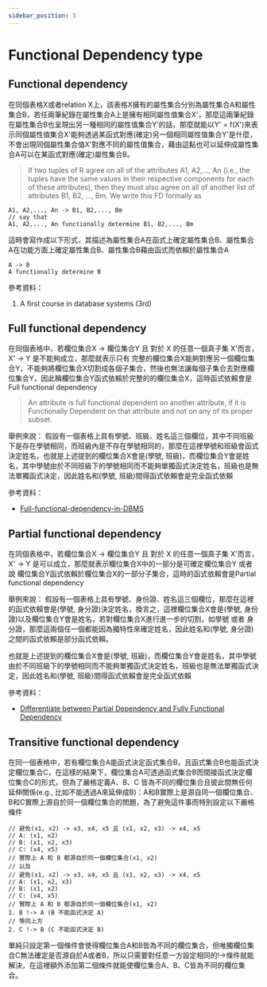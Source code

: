 ```yaml
---
sidebar_position: 3
---
```


# Functional Dependency type


## Functional dependency

在同個表格X或者relation X上，該表格X擁有的屬性集合分別為屬性集合A和屬性集合B，若任兩筆紀錄在屬性集合A上是擁有相同屬性值集合X'，那麼這兩筆紀錄在屬性集合B也呈現出另一種相同的屬性值集合Y'的話，那麼就能以Y' = f(X')來表示同個屬性值集合X'能夠透過某函式對應(確定)另一個相同屬性值集合Y'是什麼，不會出現同個屬性集合值X'對應不同的屬性值集合，藉由這點也可以延伸成屬性集合A可以在某函式對應(確定)屬性集合B。
> If two tuples of R agree on all of the attributes A1, A2,..., An (i.e., the tuples have the same values in their respective components for each of these attributes), then they must also agree on all of another list of attributes B1, B2, ..., Bm. We write this FD formally as 
```
A1, A2,..., An -> B1, B2,..., Bm
// say that
A1, A2,..., An functionally determine B1, B2,..., Bm
```

這時會寫作成以下形式，其描述為屬性集合A在函式上確定屬性集合B、屬性集合A在功能方面上確定屬性集合B、屬性集合B藉由函式而依賴於屬性集合A
```
A -> B
A functionally determine B
```
參考資料：
1. A first course in database systems (3rd)
## Full functional dependency
在同個表格中，若欄位集合X -> 欄位集合Y 且 對於 X 的任意一個真子集 X'而言， X' -> Y 是不能夠成立，那麼就表示只有
完整的欄位集合X能夠對應另一個欄位集合Y，不能夠將欄位集合X切割成各個子集合，然後也無法讓每個子集合去對應欄位集合Y，因此稱欄位集合Y函式依賴於完整的的欄位集合X，這時函式依賴會是Full functional dependency

> An attribute is full functional dependent on another attribute, if it is Functionally Dependent on that attribute and not on any of its proper subset.

舉例來說：
假設有一個表格上具有學號、班級、姓名這三個欄位，其中不同班級下是存在學號相同，而班級內是不存在學號相同的，那麼在這裡學號和班級會函式決定姓名，也就是上述提到的欄位集合X會是(學號, 班級)，而欄位集合Y會是姓名，其中學號由於不同班級下的學號相同而不能夠單獨函式決定姓名，班級也是無法單獨函式決定，因此姓名和(學號, 班級)間得函式依賴會是完全函式依賴

參考資料：
- [Full-functional-dependency-in-DBMS](https://www.tutorialspoint.com/Fully-functional-dependency-in-DBMS)

## Partial functional dependency
在同個表格中，若欄位集合X -> 欄位集合Y 且 對於 X 的任意一個真子集 X'而言， X' -> Y 是可以成立，那麼就表示欄位集合X中的一部分是可確定欄位集合Y 或者說 欄位集合Y函式依賴於欄位集合X的一部分子集合，這時的函式依賴會是Partial functional dependency

舉例來說：
假設有一個表格上具有學號、身份證、姓名這三個欄位，那麼在這裡的函式依賴會是(學號, 身分證)決定姓名，換言之，這裡欄位集合X會是(學號, 身份證)以及欄位集合Y會是姓名，若對欄位集合X進行進一步的切割，如學號 或者 身分證，那麼這兩個任一個都能因為獨特性來確定姓名，因此姓名和(學號, 身分證)之間的函式依賴是部分函式依賴。

也就是上述提到的欄位集合X會是(學號, 班級)，而欄位集合Y會是姓名，其中學號由於不同班級下的學號相同而不能夠單獨函式決定姓名，班級也是無法單獨函式決定，因此姓名和(學號, 班級)間得函式依賴會是完全函式依賴


參考資料：
- [Differentiate between Partial Dependency and Fully Functional Dependency](https://www.geeksforgeeks.org/differentiate-between-partial-dependency-and-fully-functional-dependency/)

## Transitive functional dependency
在同一個表格中，若有欄位集合A能函式決定函式集合B，且函式集合B也能函式決定欄位集合C，在這樣的結果下，欄位集合A可透過函式集合B而間接函式決定欄位集合C的形式，但為了嚴格定義A、B、C 皆為不同的欄位集合且彼此間無任何延伸關係(e.g., 比如不能透過A來延伸成B)：A和B實際上是源自同一個欄位集合、B和C實際上源自於同一個欄位集合的問題，為了避免這件事而特別設定以下嚴格條件

```
// 避免(x1, x2) -> x3, x4, x5 且 (x1, x2, x3) -> x4, x5
// A: (x1, x2) 
// B: (x1, x2, x3)
// C: (x4, x5)
// 實際上 A 和 B 都源自於同一個欄位集合(x1, x2)
// 以及
// 避免(x1, x2) -> x3, x4, x5 且 (x1, x2, x3) -> x4, x5
// A: (x1, x2, x3)
// B: (x1, x2)
// C: (x4, x5)
// 實際上 A 和 B 都源自於同一個欄位集合(x1, x2)
1. B !-> A (B 不能函式決定 A) 
// 等同上方
2. C !-> B (C 不能函式決定 B)
```
單純只設定第一個條件會使得欄位集合A和B皆為不同的欄位集合，但唯獨欄位集合C無法確定是否源自於A或者B，所以只需要對任意一方設定相同的!->條件就能解決，在這裡額外添加第二個條件就能使欄位集合A、B、C皆為不同的欄位集合。